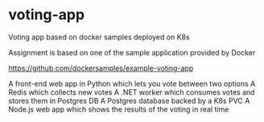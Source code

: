 # voting-app
Voting app based on docker samples deployed on K8s

Assignment is based on one of the sample application provided by Docker

https://github.com/dockersamples/example-voting-app

A front-end web app in Python which lets you vote between two options
A Redis which collects new votes
A .NET worker which consumes votes and stores them in Postgres DB
A Postgres database backed by a K8s PVC
A Node.js web app which shows the results of the voting in real time